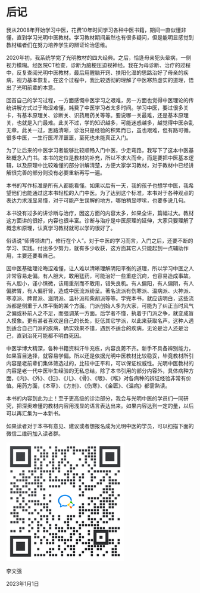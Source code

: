 # 后记

我从2008年开始学习中医，花费10年时间学习各种中医书籍，期间一直似懂非懂，直到学习光明中医教材。学习教材期间虽然也有很多疑问，但是能明显感觉到教材编者们在努力培养学生的辨证论治思维。

2020年初，我系统学完了光明教材的四大经典。之后，恰逢母亲犯头晕病，一侧视力模糊。经医院CT检查，诊断为脑梗压迫视神经。我在为母诊断、治疗的过程中，反复查阅光明中医教材，最后用醒脑开窍、扶阳化湿的思路治好了母亲的疾病，视力基本恢复。在这个过程中，我比较透彻的理解了中医寒热虚实的道理，悟出了光明前辈的本意。

回首自己的学习过程，一方面感慨中医学习之艰难，另一方面也觉得中医理论的传统讲解方式过于晦涩难懂，耗费了中医学习者太多时间。学习中医，要过很多关卡，有基本原理关、诊断关、识药用药关等等。要说哪一关最难，还是基本原理关，也就是入门最难。此关不过，学的知识越多，可能迷惑越多，越觉得中医杂乱无章。此关一过，思路清晰，诊治只是经验的积累而已，虽也艰难，但有路可循。很多中医，一生行医浑浑噩噩，至死也未能真正入门。

为了让后来的中医学习者能够比较顺畅入门中医，少走弯路，我写下了这本中医基础概念入门书。本书的定位是教材的补充，所以不求大而全，而是要把中医基本逻辑，以及原理中比较难懂的部分讲解清楚，方便大家学习教材，对于教材中已经讲解很完善的部分则没有必要重新再写一遍。

本书的写作标准是所有人都能看懂。如果以后有一天，我的孩子也想学中医，我希望他们也能通过这本书轻松的入门中医。为了达到这个标准，本书对于各种观点的表达力求浅显易懂，对于可能产生误解的地方，哪怕稍显啰嗦，也要多说几句。

本书没有过多的讲诊断与治疗，因这方面的内容太多，如果全讲，篇幅过大。教材这方面讲的很好，内容也很丰富。诊断与治疗是中医原理的延伸，大家只要理解了概念和原理，认真学习教材就可以学的很好了。

俗语说“师傅领进门，修行在个人”。对于中医的学习而言，入门之后，还要不断的学习、实践。付出多少努力，就有多少收获，这方面其它人只能起到一点辅助作用，主要还要看自己。

因中医基础理论晦涩难懂，让人难以清晰理解阴阳平衡的道理，所以学习中医之人非常容易走偏。有人胆大，敢用猛药，可能治好一些重症沉疴，也容易造成事故。有人胆小，谨小慎微，该用重剂而不敢用，错失良机。有人偏阳，有人偏阴，有人偏脾胃，有人偏肝肾，造成中医流派纷呈。著名流派有伤寒派、温病派、火神派、寒凉派、脾胃派、滋阴派、温补派和柴胡派等等。学完本书，就应该明白，这些流派都是侧重于人体平衡的某个方面。门派创始人多为大家，可能为了纠正当时风气之偏或补前人之不足，而强调某一方面。后学者不懂，执着于门派之争，就变成盲人摸象。更有甚者喜欢逞自己的长处，贬低其它学派，以此来获取名声。这种人遇到适合自己门派的疾病，确实效果不错，遇到不适合的疾病，无论是治人还是治己，直到治死可能都不明白死因。

中医学博大精深，各种书籍资料汗牛充栋，内容良莠不齐。新手不具备辨别能力，如果盲目选择，就容易学偏。所以还是依据光明中医教材比较稳妥，毕竟教材所引内容是老前辈们集体筛选过的，比较中正平和，可以保证权威性。光明中医教材的内容是老一代中医毕生经验的无私总结，除了本书引用的部分内容外，具体病种方面，《内》、《外》、《妇》、《儿》、《骨》、《眼》、《喉》对各病种的辨证经验非常有价值。用药方面，《本草》、《方剂》、《伤寒》、《金匮》、《温病》都需熟读。  

本书的内容到此为止！至于更高级的诊治部分，我会与光明中医的学员们一同研究，把深奥难懂的教材内容用浅显的语言表达出来。如果内容达到一定的量，以后可以再汇集为一本新书。

如果读者对于本书有意见、建议或者想报名成为光明中医的学员，可以扫描下面的微信二维码加入读者群。



<img src="img/gainianrume.png" style="zoom:80%;" />

李文强

2023年1月1日 

​	

